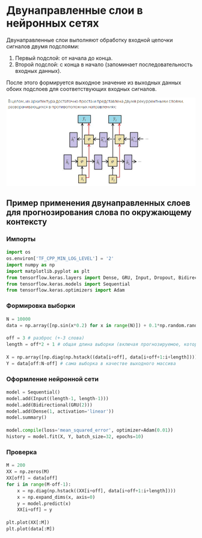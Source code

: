 

# Двунаправленные слои в нейронных сетях

Двунаправленные слои выполняют обработку входной цепочки сигналов двумя подслоями:
1. Первый подслой: от начала до конца.
2. Второй подслой: с конца в начало (запоминает последовательность входных данных).

После этого формируется выходное значение из выходных данных обоих подслоев для соответствующих входных сигналов.

![](2.%20Theory/Машинное%20обучение/Рекурентные%20нейронные%20сети/24.1.%20Схема%20двунаправленной%20РНС.png)

## Пример применения двунаправленных слоев для прогнозирования слова по окружающему контексту

### Импорты

```python
import os
os.environ['TF_CPP_MIN_LOG_LEVEL'] = '2'
import numpy as np
import matplotlib.pyplot as plt
from tensorflow.keras.layers import Dense, GRU, Input, Dropout, Bidirectional
from tensorflow.keras.models import Sequential
from tensorflow.keras.optimizers import Adam
```

### Формировка выборки

```python
N = 10000
data = np.array([np.sin(x*0.2) for x in range(N)]) + 0.1*np.random.randn(N) # создаем массив сигмоидальной ф-ции со случайными помехами

off = 3 # разброс (+-3 слова)
length = off*2 + 1 # общая длина выборки (включая прогнозируемое, которое не включается)

X = np.array([np.diag(np.hstack((data[i+off], data[i+off+1:i+length]))) for i in range(N-length)]) # отбираем для каждого элемента выборки массив из его окружения
Y = data[off:N-off] # сама выборка в качестве выходного массива
```

### Оформление нейронной сети

```python
model = Sequential()
model.add(Input((length-1, length-1)))
model.add(Bidirectional(GRU(2)))
model.add(Dense(1, activation='linear'))
model.summary()

model.compile(loss='mean_squared_error', optimizer=Adam(0.01))
history = model.fit(X, Y, batch_size=32, epochs=10)
```

### Проверка

```python
M = 200
XX = np.zeros(M)
XX[off] = data[off]
for i in range(M-off-1):
    x = np.diag(np.hstack((XX[i+off], data[i+off+1:i+length])))
    x = np.expand_dims(x, axis=0)
    y = model.predict(x)
    XX[i+off] = y

plt.plot(XX[:M])
plt.plot(data[:M])
```
